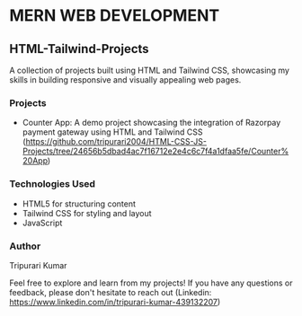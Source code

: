 # MERN WEB DEVELOPMENT

## HTML-Tailwind-Projects
A collection of projects built using HTML and Tailwind CSS, showcasing my skills in building responsive and visually appealing web pages.

### Projects
+ Counter App: A demo project showcasing the integration of Razorpay payment gateway using HTML and Tailwind CSS (https://github.com/tripurari2004/HTML-CSS-JS-Projects/tree/24656b5dbad4ac7f16712e2e4c6c7f4a1dfaa5fe/Counter%20App)

### Technologies Used
+ HTML5 for structuring content
+ Tailwind CSS for styling and layout
+ JavaScript
  
### Author
Tripurari Kumar

Feel free to explore and learn from my projects! If you have any questions or feedback, please don't hesitate to reach out (Linkedin: https://www.linkedin.com/in/tripurari-kumar-439132207)

